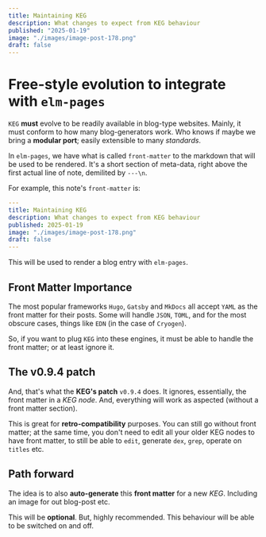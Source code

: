 ```yaml
---
title: Maintaining KEG
description: What changes to expect from KEG behaviour
published: "2025-01-19"
image: "./images/image-post-178.png"
draft: false
---
```


# Free-style evolution to integrate with `elm-pages`

`KEG` **must** evolve to be readily available in blog-type websites. Mainly, it must conform to how many blog-generators work. Who knows if maybe we bring a **modular port**; easily extensible to many *standards*.

In `elm-pages`, we have what is called `front-matter` to the markdown that will be used to be rendered. It's a short section of meta-data, right above the first actual line of note, demilited by `---\n`.

For example, this note's `front-matter` is:

``` yaml
---
title: Maintaining KEG
description: What changes to expect from KEG behaviour
published: 2025-01-19
image: "./images/image-post-178.png"
draft: false
---
```

This will be used to render a blog entry with `elm-pages`.

## Front Matter Importance

The most popular frameworks `Hugo`, `Gatsby` and `MkDocs` all accept `YAML` as the front matter for their posts. Some will handle `JSON`, `TOML`, and for the most obscure cases, things like `EDN` (in the case of `Cryogen`).

So, if you want to plug `KEG` into these engines, it must be able to handle the front matter; or at least ignore it.

## The v0.9.4 patch

And, that's what the **KEG's patch** `v0.9.4` does. It ignores, essentially, the front matter in a *KEG node*. And, everything will work as aspected (without a front matter section).

This is great for **retro-compatibility** purposes. You can still go without front matter; at the same time, you don't need to edit all your older KEG nodes to have front matter, to still be able to `edit`, generate `dex`, `grep`, operate on `titles` etc.

## Path forward

The idea is to also **auto-generate** this **front matter** for a new *KEG*. Including an image for out blog-post etc.

This will be **optional**. But, highly recommended. This behaviour will be able to be switched on and off.

